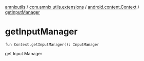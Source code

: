 [amnixutils](../../index.md) / [com.amnix.utils.extensions](../index.md) / [android.content.Context](index.md) / [getInputManager](./get-input-manager.md)

# getInputManager

`fun Context.getInputManager(): InputManager`

get Input Manager

